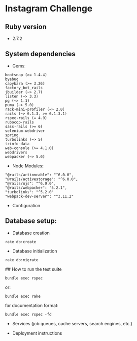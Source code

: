 Instagram Challenge
===================

## Ruby version
  * 2.7.2


## System dependencies
* Gems:
```
bootsnap (>= 1.4.4)
byebug
capybara (>= 3.26)
factory_bot_rails
jbuilder (~> 2.7)
listen (~> 3.3)
pg (~> 1.1)
puma (~> 5.0)
rack-mini-profiler (~> 2.0)
rails (~> 6.1.3, >= 6.1.3.1)
rspec-rails (= 4.0)
rubocop-rails
sass-rails (>= 6)
selenium-webdriver
spring
turbolinks (~> 5)
tzinfo-data
web-console (>= 4.1.0)
webdrivers
webpacker (~> 5.0)
```

* Node Modules:
```
"@rails/actioncable": "^6.0.0",
"@rails/activestorage": "^6.0.0",
"@rails/ujs": "^6.0.0",
"@rails/webpacker": "5.2.1",
"turbolinks": "^5.2.0"
"webpack-dev-server": "^3.11.2"
```

* Configuration

## Database setup:

* Database creation
```shell
rake db:create
```

* Database initialization
```shell
rake db:migrate
```

## How to run the test suite

```shell
bundle exec rspec
```

or:
```shell
bundle exec rake
```

for documentation format:
```shell
bundle exec rspec -fd
```

* Services (job queues, cache servers, search engines, etc.)

* Deployment instructions
